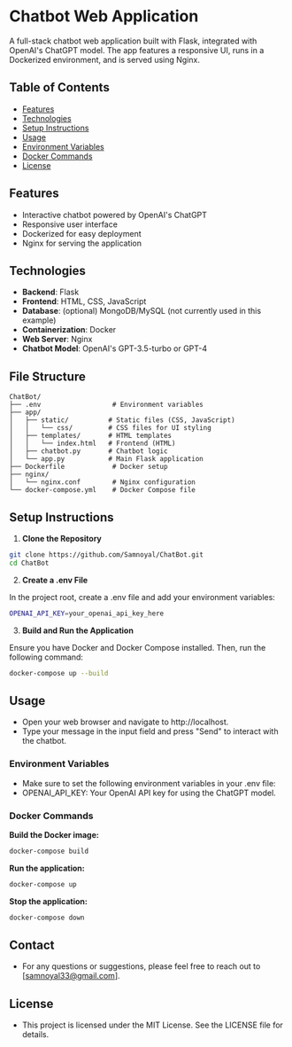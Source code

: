 # Chatbot Web Application

A full-stack chatbot web application built with Flask, integrated with OpenAI's ChatGPT model. The app features a responsive UI, runs in a Dockerized environment, and is served using Nginx.

## Table of Contents

- [Features](#features)
- [Technologies](#technologies)
- [Setup Instructions](#setup-instructions)
- [Usage](#usage)
- [Environment Variables](#environment-variables)
- [Docker Commands](#docker-commands)
- [License](#license)

## Features

- Interactive chatbot powered by OpenAI's ChatGPT
- Responsive user interface
- Dockerized for easy deployment
- Nginx for serving the application

## Technologies

- **Backend**: Flask
- **Frontend**: HTML, CSS, JavaScript
- **Database**: (optional) MongoDB/MySQL (not currently used in this example)
- **Containerization**: Docker
- **Web Server**: Nginx
- **Chatbot Model**: OpenAI's GPT-3.5-turbo or GPT-4

## File Structure

```plaintext
ChatBot/
├── .env                  # Environment variables
├── app/
│   ├── static/          # Static files (CSS, JavaScript)
│   │   └── css/         # CSS files for UI styling
│   ├── templates/       # HTML templates
│   │   └── index.html   # Frontend (HTML)
│   ├── chatbot.py       # Chatbot logic
│   └── app.py           # Main Flask application
├── Dockerfile            # Docker setup
├── nginx/
│   └── nginx.conf        # Nginx configuration
└── docker-compose.yml    # Docker Compose file
```

## Setup Instructions

1. **Clone the Repository**

```bash
git clone https://github.com/Samnoyal/ChatBot.git
cd ChatBot
```
2. **Create a .env File**
   
In the project root, create a .env file and add your environment variables:
```bash
OPENAI_API_KEY=your_openai_api_key_here
```

3. **Build and Run the Application**
   
Ensure you have Docker and Docker Compose installed. Then, run the following command:
```bash
docker-compose up --build
```

## Usage
   - Open your web browser and navigate to http://localhost.
   - Type your message in the input field and press "Send" to interact with the chatbot.
### Environment Variables
   - Make sure to set the following environment variables in your .env file:
   - OPENAI_API_KEY: Your OpenAI API key for using the ChatGPT model.
### Docker Commands
**Build the Docker image:**
```bash
docker-compose build
```
**Run the application:**
```bash
docker-compose up
```
**Stop the application:**
```bash
docker-compose down
```

## Contact
- For any questions or suggestions, please feel free to reach out to [samnoyal33@gmail.com].

## License
- This project is licensed under the MIT License. See the LICENSE file for details.
